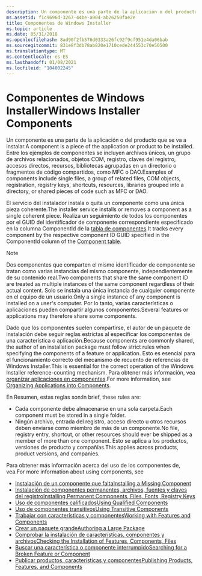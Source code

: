 ```yaml
---
description: Un componente es una parte de la aplicación o del producto que se va a instalar.
ms.assetid: f1c9696d-3267-44be-a904-ab26250fae2e
title: Componentes de Windows Installer
ms.topic: article
ms.date: 05/31/2018
ms.openlocfilehash: 8ad90f2fb576d0333a26fc92f9cf951e4da06bab
ms.sourcegitcommit: 831e8f3db78ab820e1710cede244553c70e50500
ms.translationtype: MT
ms.contentlocale: es-ES
ms.lasthandoff: 01/08/2021
ms.locfileid: "104002245"
---
```

# <a name="windows-installer-components"></a><span data-ttu-id="f59ff-103">Componentes de Windows Installer</span><span class="sxs-lookup"><span data-stu-id="f59ff-103">Windows Installer Components</span></span>

<span data-ttu-id="f59ff-104">Un componente es una parte de la aplicación o del producto que se va a instalar.</span><span class="sxs-lookup"><span data-stu-id="f59ff-104">A component is a piece of the application or product to be installed.</span></span> <span data-ttu-id="f59ff-105">Entre los ejemplos de componentes se incluyen archivos únicos, un grupo de archivos relacionados, objetos COM, registro, claves del registro, accesos directos, recursos, bibliotecas agrupadas en un directorio o fragmentos de código compartidos, como MFC o DAO.</span><span class="sxs-lookup"><span data-stu-id="f59ff-105">Examples of components include single files, a group of related files, COM objects, registration, registry keys, shortcuts, resources, libraries grouped into a directory, or shared pieces of code such as MFC or DAO.</span></span>

<span data-ttu-id="f59ff-106">El servicio del instalador instala o quita un componente como una única pieza coherente.</span><span class="sxs-lookup"><span data-stu-id="f59ff-106">The installer service installs or removes a component as a single coherent piece.</span></span> <span data-ttu-id="f59ff-107">Realiza un seguimiento de todos los componentes por el GUID del identificador de componente correspondiente especificado en la columna ComponentId de la [tabla de componentes](component-table.md).</span><span class="sxs-lookup"><span data-stu-id="f59ff-107">It tracks every component by the respective component ID GUID specified in the ComponentId column of the [Component table](component-table.md).</span></span>

> [!Note]  
> <span data-ttu-id="f59ff-108">Dos componentes que comparten el mismo identificador de componente se tratan como varias instancias del mismo componente, independientemente de su contenido real.</span><span class="sxs-lookup"><span data-stu-id="f59ff-108">Two components that share the same component ID are treated as multiple instances of the same component regardless of their actual content.</span></span> <span data-ttu-id="f59ff-109">Solo se instala una única instancia de cualquier componente en el equipo de un usuario.</span><span class="sxs-lookup"><span data-stu-id="f59ff-109">Only a single instance of any component is installed on a user's computer.</span></span> <span data-ttu-id="f59ff-110">Por lo tanto, varias características o aplicaciones pueden compartir algunos componentes.</span><span class="sxs-lookup"><span data-stu-id="f59ff-110">Several features or applications may therefore share some components.</span></span>

 

<span data-ttu-id="f59ff-111">Dado que los componentes suelen compartirse, el autor de un paquete de instalación debe seguir reglas estrictas al especificar los componentes de una característica o aplicación.</span><span class="sxs-lookup"><span data-stu-id="f59ff-111">Because components are commonly shared, the author of an installation package must follow strict rules when specifying the components of a feature or application.</span></span> <span data-ttu-id="f59ff-112">Esto es esencial para el funcionamiento correcto del mecanismo de recuento de referencias de Windows Installer.</span><span class="sxs-lookup"><span data-stu-id="f59ff-112">This is essential for the correct operation of the Windows Installer reference-counting mechanism.</span></span> <span data-ttu-id="f59ff-113">Para obtener más información, vea [organizar aplicaciones en componentes](organizing-applications-into-components.md).</span><span class="sxs-lookup"><span data-stu-id="f59ff-113">For more information, see [Organizing Applications into Components](organizing-applications-into-components.md).</span></span>

<span data-ttu-id="f59ff-114">En Resumen, estas reglas son:</span><span class="sxs-lookup"><span data-stu-id="f59ff-114">In brief, these rules are:</span></span>

-   <span data-ttu-id="f59ff-115">Cada componente debe almacenarse en una sola carpeta.</span><span class="sxs-lookup"><span data-stu-id="f59ff-115">Each component must be stored in a single folder.</span></span>
-   <span data-ttu-id="f59ff-116">Ningún archivo, entrada del registro, acceso directo u otros recursos deben enviarse como miembro de más de un componente.</span><span class="sxs-lookup"><span data-stu-id="f59ff-116">No file, registry entry, shortcut, or other resources should ever be shipped as a member of more than one component.</span></span> <span data-ttu-id="f59ff-117">Esto se aplica a los productos, versiones de producto y compañías.</span><span class="sxs-lookup"><span data-stu-id="f59ff-117">This applies across products, product versions, and companies.</span></span>

<span data-ttu-id="f59ff-118">Para obtener más información acerca del uso de los componentes de, vea.</span><span class="sxs-lookup"><span data-stu-id="f59ff-118">For more information about using components, see</span></span>

-   [<span data-ttu-id="f59ff-119">Instalación de un componente que falta</span><span class="sxs-lookup"><span data-stu-id="f59ff-119">Installing a Missing Component</span></span>](installing-a-missing-component.md)
-   [<span data-ttu-id="f59ff-120">Instalación de componentes permanentes, archivos, fuentes y claves del registro</span><span class="sxs-lookup"><span data-stu-id="f59ff-120">Installing Permanent Components, Files, Fonts, Registry Keys</span></span>](installing-permanent-components-files-fonts-registry-keys.md)
-   [<span data-ttu-id="f59ff-121">Uso de componentes calificados</span><span class="sxs-lookup"><span data-stu-id="f59ff-121">Using Qualified Components</span></span>](using-qualified-components.md)
-   [<span data-ttu-id="f59ff-122">Uso de componentes transitivos</span><span class="sxs-lookup"><span data-stu-id="f59ff-122">Using Transitive Components</span></span>](using-transitive-components.md)
-   [<span data-ttu-id="f59ff-123">Trabajar con características y componentes</span><span class="sxs-lookup"><span data-stu-id="f59ff-123">Working with Features and Components</span></span>](working-with-features-and-components.md)
-   [<span data-ttu-id="f59ff-124">Crear un paquete grande</span><span class="sxs-lookup"><span data-stu-id="f59ff-124">Authoring a Large Package</span></span>](authoring-a-large-package.md)
-   [<span data-ttu-id="f59ff-125">Comprobar la instalación de características, componentes y archivos</span><span class="sxs-lookup"><span data-stu-id="f59ff-125">Checking the Installation of Features, Components, Files</span></span>](checking-the-installation-of-features-components-files.md)
-   [<span data-ttu-id="f59ff-126">Buscar una característica o componente interrumpido</span><span class="sxs-lookup"><span data-stu-id="f59ff-126">Searching for a Broken Feature or Component</span></span>](searching-for-a-broken-feature-or-component.md)
-   [<span data-ttu-id="f59ff-127">Publicar productos, características y componentes</span><span class="sxs-lookup"><span data-stu-id="f59ff-127">Publishing Products, Features, and Components</span></span>](publishing-products-features-and-components.md)

 

 



